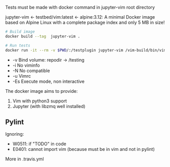 Tests must be made with docker command in jupyter-vim root directory

jupyter-vim <- testbed/vim:latest <- alpine:3.12: A minimal Docker image based on Alpine Linux with a complete package index and only 5 MB in size!


```bash
# Build image
docker build --tag  jupyter-vim .

# Run tests
docker run -it --rm -v $PWD/:/testplugin jupyter-vim /vim-build/bin/vim_8.1.0519 -i NONE -N -u /testplugin/test/vimrc -Es '+Vader! /testplugin/test/*.vader'
```

* -v Bind volume: repodir -> /testing
* -i No viminfo
* -N No compatible
* -u  Vimrc
* -Es Execute mode, non interactive

The docker image aims to provide:
1. Vim with python3 support
2. Jupyter (with libzmq well installed)


## Pylint

Ignoring:
* W0511: if "TODO" in code
* E0401: cannot import vim (because must be in vim and not in pylint)


More in .travis.yml
